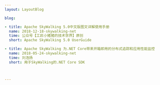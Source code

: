```yaml
---
layout: LayoutBlog

blog:

- title: Apache SkyWalking 5.0中文版图文详解使用手册
  name: 2018-12-18-skywalking-net
  time: 公众号【工匠小猪猪的技术世界】原创
  short: Apache SkyWalking 5.0 UserGuide

- title: Apache SkyWalking 为.NET Core带来开箱即用的分布式追踪和应用性能监控
  name: 2018-05-24-skywalking-net
  time: 刘浩扬
  short: 用于SkyWalking的.NET Core SDK



---
```

